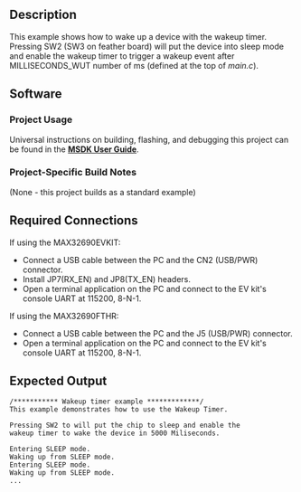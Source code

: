 ## Description
This example shows how to wake up a device with the wakeup timer. Pressing SW2 (SW3 on feather board) will put the device into sleep mode and enable the wakeup timer to trigger a wakeup event after MILLISECONDS\_WUT number of ms (defined at the top of _main.c_). 

## Software

### Project Usage

Universal instructions on building, flashing, and debugging this project can be found in the **[MSDK User Guide](https://analog-devices-msdk.github.io/msdk/USERGUIDE/)**.

### Project-Specific Build Notes

(None - this project builds as a standard example)

## Required Connections

If using the MAX32690EVKIT:
-   Connect a USB cable between the PC and the CN2 (USB/PWR) connector.
-   Install JP7(RX_EN) and JP8(TX_EN) headers.
-   Open a terminal application on the PC and connect to the EV kit's console UART at 115200, 8-N-1.

If using the MAX32690FTHR:
-   Connect a USB cable between the PC and the J5 (USB/PWR) connector.
-   Open a terminal application on the PC and connect to the EV kit's console UART at 115200, 8-N-1.

## Expected Output

```
/*********** Wakeup timer example *************/
This example demonstrates how to use the Wakeup Timer.

Pressing SW2 to will put the chip to sleep and enable the
wakeup timer to wake the device in 5000 Miliseconds.

Entering SLEEP mode.
Waking up from SLEEP mode.
Entering SLEEP mode.
Waking up from SLEEP mode.
...
```
